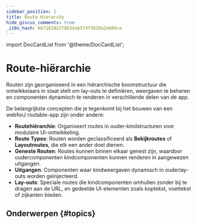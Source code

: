 ```yaml
---
sidebar_position: 1
title: Route Hierarchy
hide_giscus_comments: true
_i18n_hash: 66716282278634ab574f3620a2a660ce
---
```

<!-- vale off -->
import DocCardList from '@theme/DocCardList';

<!-- vale on -->

# Route-hiërarchie

Routen zijn georganiseerd in een hiërarchische boomstructuur die ontwikkelaars in staat stelt om lay-outs te definiëren, weergaven te beheren en componenten dynamisch te renderen in verschillende delen van de app.

De belangrijkste concepten die je tegenkomt bij het bouwen van een webforJ routable-app zijn onder andere:

- **Routehiërarchie**: Organiseert routes in ouder-kindstructuren voor modulaire UI-ontwikkeling.
- **Route Types**: Routen worden geclassificeerd als **Bekijkroutes** of **Layoutroutes**, die elk een ander doel dienen.
- **Geneste Routen**: Routes kunnen binnen elkaar genest zijn, waardoor oudercomponenten kindcomponenten kunnen renderen in aangewezen uitgangen.
- **Uitgangen**: Componenten waar kindweergaven dynamisch in ouderlay-outs worden geïnjecteerd.
- **Lay-outs**: Speciale routes die kindcomponenten omhullen zonder bij te dragen aan de URL, en gedeelde UI-elementen zoals koptekst, voettekst of zijkanten bieden.

## Onderwerpen {#topics}

<DocCardList className="topics-section" />
